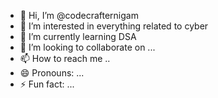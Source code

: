 - 👋 Hi, I’m @codecrafternigam
- 👀 I’m interested in everything related to cyber
- 🌱 I’m currently learning DSA
- 💞️ I’m looking to collaborate on ...
- 📫 How to reach me ..
- 😄 Pronouns: ...
- ⚡ Fun fact: ...

<!---
codecrafternigam/codecrafternigam is a ✨ special ✨ repository because its `README.md` (this file) appears on your GitHub profile.
You can click the Preview link to take a look at your changes.
--->
